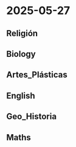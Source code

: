 # 2025-05-27 <!-- markmap: foldAll -->

## Religión

## Biology

## Artes_Plásticas

## English

## Geo_Historia

## Maths

